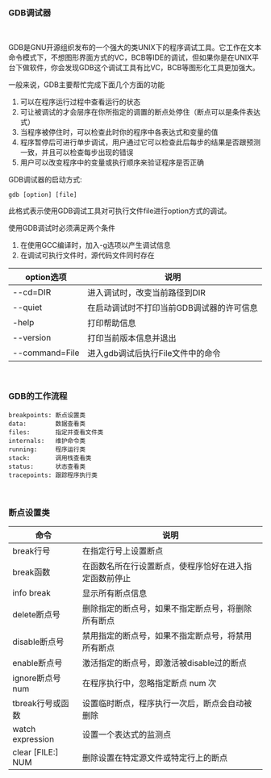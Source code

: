 
### GDB调试器

<br/>

GDB是GNU开源组织发布的一个强大的类UNIX下的程序调试工具。它工作在文本命令模式下，不想图形界面方式的VC，BCB等IDE的调试，但如果你是在UNIX平台下做软件，你会发现GDB这个调试工具有比VC，BCB等图形化工具更加强大。

一般来说，GDB主要帮忙完成下面几个方面的功能

1) 可以在程序运行过程中查看运行的状态
2) 可让被调试的才会层序在你所指定的调置的断点处停住（断点可以是条件表达式）
3) 当程序被停住时，可以检查此时你的程序中各表达式和变量的值
4) 程序暂停后可进行单步调试，用户通过它可以检查此后每步的结果是否跟预测一致，并且可以检查每步出现的错误
5) 用户可以改变程序中的变量或执行顺序来验证程序是否正确

GDB调试器的启动方式:

```shell
gdb [option] [file]
```

此格式表示使用GDB调试工具对可执行文件file进行option方式的调试。

使用GDB调试时必须满足两个条件
1) 在使用GCC编译时，加入-g选项以产生调试信息
2) 在调试可执行文件时，源代码文件同时存在

| option选项 | 说明 |
|------------|-----|
| --cd=DIR    | 进入调试时，改变当前路径到DIR |
| --quiet     | 在启动调试时不打印当前GDB调试器的许可信息 |
| -help       | 打印帮助信息 |
| --version   | 打印当前版本信息并退出 |
| --command=File | 进入gdb调试后执行File文件中的命令 |

<br/>

### GDB的工作流程

```shell
breakpoints: 断点设置类
data:        数据查看类
files:       指定并查看文件类
internals:   维护命令类
running:     程序运行类
stack:       调用栈查看类
status:      状态查看类
tracepoints: 跟踪程序执行类
```

<br/>

### 断点设置类

| 命令 | 说明 |
|------|------|
| break行号 | 在指定行号上设置断点 |
| break函数 | 在函数名所在行设置断点，使程序恰好在进入指定函数前停止 |
| info break | 显示所有断点信息 |
| delete断点号 | 删除指定的断点号，如果不指定断点号，将删除所有断点 |
| disable断点号 | 禁用指定的断点号，如果不指定断点号，将禁用所有断点 |
| enable断点号 | 激活指定的断点号，即激活被disable过的断点 |
| ignore断点号num | 在程序执行中，忽略指定断点 num 次 |
| tbreak行号或函数 | 设置临时断点，程序执行一次后，断点会自动被删除 |
| watch expression | 设置一个表达式的监测点 |
| clear [FILE:] NUM | 删除设置在特定源文件或特定行上的断点 |

